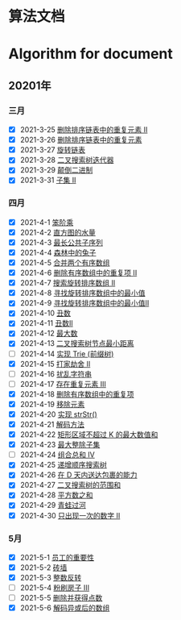 # 算法文档  
# Algorithm for document
## 20201年
### 三月
- [x] 2021-3-25 [删除排序链表中的重复元素 II](https://github.com/xiaoxunyao/daily-algorithm/blob/master/src/main/java/com/algorithm/year2021/a0March/b0TwentyFive/md/%E6%AF%8F%E6%97%A5%E7%AE%97%E6%B3%95-%E5%88%A0%E9%99%A4%E6%8E%92%E5%BA%8F%E9%93%BE%E8%A1%A8%E4%B8%AD%E7%9A%84%E9%87%8D%E5%A4%8D%E5%85%83%E7%B4%A0%20II.md)
- [x] 2021-3-26 [删除排序链表中的重复元素](https://github.com/xiaoxunyao/daily-algorithm/blob/master/src/main/java/com/algorithm/year2021/a0March/b1TwentySix/md/%E6%AF%8F%E6%97%A5%E7%AE%97%E6%B3%95-%E5%88%A0%E9%99%A4%E6%8E%92%E5%BA%8F%E9%93%BE%E8%A1%A8%E4%B8%AD%E7%9A%84%E9%87%8D%E5%A4%8D%E5%85%83%E7%B4%A0.md)
- [x] 2021-3-27 [旋转链表](https://github.com/xiaoxunyao/daily-algorithm/blob/master/src/main/java/com/algorithm/year2021/a0March/b2TwentySeven/md/%E6%AF%8F%E6%97%A5%E7%AE%97%E6%B3%95-%E6%97%8B%E8%BD%AC%E9%93%BE%E8%A1%A8.md)
- [x] 2021-3-28 [二叉搜索树迭代器](https://github.com/xiaoxunyao/daily-algorithm/blob/master/src/main/java/com/algorithm/year2021/a0March/b3TwentyEight/md/%E6%AF%8F%E6%97%A5%E7%AE%97%E6%B3%95-%E4%BA%8C%E5%8F%89%E6%90%9C%E7%B4%A2%E6%A0%91%E8%BF%AD%E4%BB%A3%E5%99%A8.md)
- [x] 2021-3-29 [颠倒二进制](https://github.com/xiaoxunyao/daily-algorithm/blob/master/src/main/java/com/algorithm/year2021/a0March/b4TwentyNine/md/%E6%AF%8F%E6%97%A5%E7%AE%97%E6%B3%95-%E9%A2%A0%E5%80%92%E4%BA%8C%E8%BF%9B%E5%88%B6%E4%BD%8D.md)
- [x] 2021-3-31 [子集 II](https://github.com/xiaoxunyao/daily-algorithm/blob/master/src/main/java/com/algorithm/year2021/a0March/b5ThirtyOne/md/%E6%AF%8F%E6%97%A5%E7%AE%97%E6%B3%95-%E5%AD%90%E9%9B%86%20II.md)
### 四月  
- [x] 2021-4-1 [笨阶乘](https://xiaoxunyao.xyz/archives/httpsxiaoxunyaoxyzarchivesalgorithm-2021-4-01)
- [x] 2021-4-2 [直方图的水量](https://github.com/xiaoxunyao/daily-algorithm/blob/master/src/main/java/com/algorithm/year2021/a1April/b1Two/md/%E6%AF%8F%E6%97%A5%E7%AE%97%E6%B3%95-%E7%9B%B4%E6%96%B9%E5%9B%BE%E7%9A%84%E6%B0%B4%E9%87%8F.md)
- [x] 2021-4-3 [最长公共子序列](https://github.com/xiaoxunyao/daily-algorithm/blob/master/src/main/java/com/algorithm/year2021/a1April/b2Three/md/%E6%AF%8F%E6%97%A5%E7%AE%97%E6%B3%95-%E6%9C%80%E9%95%BF%E5%85%AC%E5%85%B1%E5%AD%90%E5%BA%8F%E5%88%97.md)
- [x] 2021-4-4 [森林中的兔子](https://github.com/xiaoxunyao/daily-algorithm/blob/master/src/main/java/com/algorithm/year2021/a1April/b3Four/md/%E6%AF%8F%E6%97%A5%E7%AE%97%E6%B3%95-%E6%A3%AE%E6%9E%97%E4%B8%AD%E7%9A%84%E5%85%94%E5%AD%90.md)
- [x] 2021-4-5 [合并两个有序数组](https://github.com/xiaoxunyao/daily-algorithm/blob/master/src/main/java/com/algorithm/year2021/a1April/b4Five/md/%E6%AF%8F%E6%97%A5%E7%AE%97%E6%B3%95-%E5%90%88%E5%B9%B6%E4%B8%A4%E4%B8%AA%E6%9C%89%E5%BA%8F%E6%95%B0%E7%BB%84.md)
- [x] 2021-4-6 [删除有序数组中的重复项 II](https://github.com/xiaoxunyao/daily-algorithm/blob/master/src/main/java/com/algorithm/year2021/a1April/b5Six/md/%E6%AF%8F%E6%97%A5%E7%AE%97%E6%B3%95-%E5%88%A0%E9%99%A4%E6%9C%89%E5%BA%8F%E6%95%B0%E7%BB%84%E4%B8%AD%E7%9A%84%E9%87%8D%E5%A4%8D%E9%A1%B9%20II.md)
- [x] 2021-4-7 [搜索旋转排序数组 II](https://github.com/xiaoxunyao/daily-algorithm/blob/master/src/main/java/com/algorithm/year2021/a1April/b6Seven/md/%E6%AF%8F%E6%97%A5%E7%AE%97%E6%B3%95-%20%E6%90%9C%E7%B4%A2%E6%97%8B%E8%BD%AC%E6%8E%92%E5%BA%8F%E6%95%B0%E7%BB%84%20II.md)
- [x] 2021-4-8 [寻找旋转排序数组中的最小值](https://github.com/xiaoxunyao/daily-algorithm/blob/master/src/main/java/com/algorithm/year2021/a1April/b7Eight/md/%E6%AF%8F%E6%97%A5%E7%AE%97%E6%B3%95-%E5%AF%BB%E6%89%BE%E6%97%8B%E8%BD%AC%E6%8E%92%E5%BA%8F%E6%95%B0%E7%BB%84%E4%B8%AD%E7%9A%84%E6%9C%80%E5%B0%8F%E5%80%BC.md)
- [x] 2021-4-9 [寻找旋转排序数组中的最小值II](https://github.com/xiaoxunyao/daily-algorithm/blob/master/src/main/java/com/algorithm/year2021/a1April/b8Nine/md/%E6%AF%8F%E6%97%A5%E7%AE%97%E6%B3%95-%E5%AF%BB%E6%89%BE%E6%97%8B%E8%BD%AC%E6%8E%92%E5%BA%8F%E6%95%B0%E7%BB%84%E4%B8%AD%E7%9A%84%E6%9C%80%E5%B0%8F%E5%80%BC%20II.md)
- [x] 2021-4-10 [丑数](https://github.com/xiaoxunyao/daily-algorithm/blob/master/src/main/java/com/algorithm/year2021/a1April/b9Ten/md/%E6%AF%8F%E6%97%A5%E7%AE%97%E6%B3%95-%E4%B8%91%E6%95%B0.md)
- [x] 2021-4-11 [丑数II](https://github.com/xiaoxunyao/daily-algorithm/blob/master/src/main/java/com/algorithm/year2021/a1April/b10Eleven/md/%E6%AF%8F%E6%97%A5%E7%AE%97%E6%B3%95-%E4%B8%91%E6%95%B0II.md)
- [x] 2021-4-12 [最大数](https://github.com/xiaoxunyao/daily-algorithm/blob/master/src/main/java/com/algorithm/year2021/a1April/b11Twelve/md/%E6%AF%8F%E6%97%A5%E7%AE%97%E6%B3%95-%E4%B8%91%E6%95%B0II.md)
- [x] 2021-4-13 [二叉搜索树节点最小距离](https://github.com/xiaoxunyao/daily-algorithm/blob/master/src/main/java/com/algorithm/year2021/a1April/b12Thirteen/md/%E6%AF%8F%E6%97%A5%E7%AE%97%E6%B3%95-%E4%BA%8C%E5%8F%89%E6%90%9C%E7%B4%A2%E6%A0%91%E8%8A%82%E7%82%B9%E6%9C%80%E5%B0%8F%E8%B7%9D%E7%A6%BB.md)
- [ ] 2021-4-14 [实现 Trie (前缀树)](https://leetcode-cn.com/problems/implement-trie-prefix-tree/)  
- [x] 2021-4-15 [打家劫舍 II](https://github.com/xiaoxunyao/daily-algorithm/blob/master/src/main/java/com/algorithm/year2021/a1April/b13Fourteen/md/%E6%AF%8F%E6%97%A5%E7%AE%97%E6%B3%95-%E6%89%93%E5%AE%B6%E5%8A%AB%E8%88%8D%20II.md)
- [ ] 2021-4-16 [扰乱字符串](https://leetcode-cn.com/problems/scramble-string/)
- [ ] 2021-4-17 [存在重复元素 III](https://leetcode-cn.com/problems/contains-duplicate-iii/)
- [x] 2021-4-18 [删除有序数组中的重复项](https://github.com/xiaoxunyao/daily-algorithm/blob/master/src/main/java/com/algorithm/year2021/a1April/b14Fifteen/md/%E6%AF%8F%E6%97%A5%E7%AE%97%E6%B3%95-%E5%88%A0%E9%99%A4%E6%9C%89%E5%BA%8F%E6%95%B0%E7%BB%84%E4%B8%AD%E7%9A%84%E9%87%8D%E5%A4%8D%E9%A1%B9.md)
- [x] 2021-4-19 [移除元素](https://github.com/xiaoxunyao/daily-algorithm/blob/master/src/main/java/com/algorithm/year2021/a1April/b15Sixteen/md/%E6%AF%8F%E6%97%A5%E7%AE%97%E6%B3%95-%E7%A7%BB%E9%99%A4%E5%85%83%E7%B4%A0.md)
- [x] 2021-4-20 [实现 strStr()](https://github.com/xiaoxunyao/daily-algorithm/blob/master/src/main/java/com/algorithm/year2021/a1April/b16Seventeen/md/%E6%AF%8F%E6%97%A5%E7%AE%97%E6%B3%95-%E5%AE%9E%E7%8E%B0%20strStr().md)
- [x] 2021-4-21 [解码方法](https://github.com/xiaoxunyao/daily-algorithm/blob/master/src/main/java/com/algorithm/year2021/a1April/b17Eighteen/md/%E6%AF%8F%E6%97%A5%E7%AE%97%E6%B3%95-%E8%A7%A3%E7%A0%81%E6%96%B9%E6%B3%95.md)
- [x] 2021-4-22 [矩形区域不超过 K 的最大数值和](https://github.com/xiaoxunyao/daily-algorithm/blob/master/src/main/java/com/algorithm/year2021/a1April/b18Nineteen/md/%E6%AF%8F%E6%97%A5%E7%AE%97%E6%B3%95-%E7%9F%A9%E5%BD%A2%E5%8C%BA%E5%9F%9F%E4%B8%8D%E8%B6%85%E8%BF%87%20K%20%E7%9A%84%E6%9C%80%E5%A4%A7%E6%95%B0%E5%80%BC%E5%92%8C.md)
- [x] 2021-4-23 [最大整除子集](https://github.com/xiaoxunyao/daily-algorithm/blob/master/src/main/java/com/algorithm/year2021/a1April/b19Twenty/md/%E6%AF%8F%E6%97%A5%E7%AE%97%E6%B3%95-%E6%9C%80%E5%A4%A7%E6%95%B4%E9%99%A4%E5%AD%90%E9%9B%86.md)
- [ ] 2021-4-24 [组合总和 Ⅳ](https://leetcode-cn.com/problems/combination-sum-iv/)
- [x] 2021-4-25 [递增顺序搜索树](https://github.com/xiaoxunyao/daily-algorithm/blob/master/src/main/java/com/algorithm/year2021/a1April/b20TwentyOne/md/%E6%AF%8F%E6%97%A5%E7%AE%97%E6%B3%95-%E9%80%92%E5%A2%9E%E9%A1%BA%E5%BA%8F%E6%90%9C%E7%B4%A2%E6%A0%91.md)
- [x] 2021-4-26 [在 D 天内送达包裹的能力](https://github.com/xiaoxunyao/daily-algorithm/blob/master/src/main/java/com/algorithm/year2021/a1April/b21TwentyTwo/md/%E6%AF%8F%E6%97%A5%E7%AE%97%E6%B3%95-%E5%9C%A8%20D%20%E5%A4%A9%E5%86%85%E9%80%81%E8%BE%BE%E5%8C%85%E8%A3%B9%E7%9A%84%E8%83%BD%E5%8A%9B.md)
- [x] 2021-4-27 [二叉搜索树的范围和](https://github.com/xiaoxunyao/daily-algorithm/blob/master/src/main/java/com/algorithm/year2021/a1April/b22TwentyThree/md/%E6%AF%8F%E6%97%A5%E7%AE%97%E6%B3%95-%E4%BA%8C%E5%8F%89%E6%90%9C%E7%B4%A2%E6%A0%91%E7%9A%84%E8%8C%83%E5%9B%B4%E5%92%8C.md)
- [x] 2021-4-28 [平方数之和](https://github.com/xiaoxunyao/daily-algorithm/blob/master/src/main/java/com/algorithm/year2021/a1April/b23TwentyFour/md/%E6%AF%8F%E6%97%A5%E7%AE%97%E6%B3%95-%E5%B9%B3%E6%96%B9%E6%95%B0%E4%B9%8B%E5%92%8C.md)
- [x] 2021-4-29 [青蛙过河](https://github.com/xiaoxunyao/daily-algorithm/blob/master/src/main/java/com/algorithm/year2021/a1April/b24TwentyFive/md/%E6%AF%8F%E6%97%A5%E7%AE%97%E6%B3%95-%E9%9D%92%E8%9B%99%E8%BF%87%E6%B2%B3.md)
- [x] 2021-4-30 [只出现一次的数字 II](https://github.com/xiaoxunyao/daily-algorithm/blob/master/src/main/java/com/algorithm/year2021/a1April/b25TwentySix/md/%E6%AF%8F%E6%97%A5%E7%AE%97%E6%B3%95-%E5%8F%AA%E5%87%BA%E7%8E%B0%E4%B8%80%E6%AC%A1%E7%9A%84%E6%95%B0%E5%AD%97%20II.md)
### 5月
- [x] 2021-5-1 [员工的重要性](https://github.com/xiaoxunyao/daily-algorithm/blob/master/src/main/java/com/algorithm/year2021/a2May/b01One/md/%E6%AF%8F%E6%97%A5%E7%AE%97%E6%B3%95-%E5%91%98%E5%B7%A5%E7%9A%84%E9%87%8D%E8%A6%81%E6%80%A7.md)
- [x] 2021-5-2 [砖墙](https://github.com/xiaoxunyao/daily-algorithm/blob/master/src/main/java/com/algorithm/year2021/a2May/b02Two/md/%E6%AF%8F%E6%97%A5%E7%AE%97%E6%B3%95-%E7%A0%96%E5%A2%99.md)
- [x] 2021-5-3 [整数反转](https://github.com/xiaoxunyao/daily-algorithm/blob/master/src/main/java/com/algorithm/year2021/a2May/b03Three/md/%E6%AF%8F%E6%97%A5%E7%AE%97%E6%B3%95-%E6%95%B4%E6%95%B0%E5%8F%8D%E8%BD%AC.md)
- [ ] 2021-5-4 [粉刷房子 III](https://github.com/xiaoxunyao/daily-algorithm/blob/master/src/main/java/com/algorithm/year2021/a2May/b04/md/%E6%AF%8F%E6%97%A5%E7%AE%97%E6%B3%95-%E7%B2%89%E5%88%B7%E6%88%BF%E5%AD%90%20III.md)
- [ ] 2021-5-5 [删除并获得点数](https://github.com/xiaoxunyao/daily-algorithm/blob/master/src/main/java/com/algorithm/year2021/a2May/b05/md/%E6%AF%8F%E6%97%A5%E7%AE%97%E6%B3%95-%E5%88%A0%E9%99%A4%E5%B9%B6%E8%8E%B7%E5%BE%97%E7%82%B9%E6%95%B0.md)
- [x] 2021-5-6 [解码异或后的数组](https://github.com/xiaoxunyao/daily-algorithm/blob/master/src/main/java/com/algorithm/year2021/a2May/b06/md/%E6%AF%8F%E6%97%A5%E7%AE%97%E6%B3%95-%E8%A7%A3%E7%A0%81%E5%BC%82%E6%88%96%E5%90%8E%E7%9A%84%E6%95%B0%E7%BB%84.md)